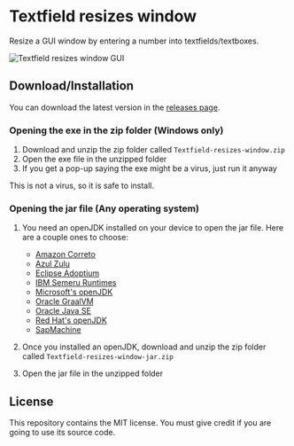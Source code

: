# Textfield resizes window

Resize a GUI window by entering a number into textfields/textboxes.

![Textfield resizes window GUI](https://github.com/user-attachments/assets/278143b5-136e-4b14-b097-9dca644a1cef)


## Download/Installation

You can download the latest version in the [releases page](https://github.com/Synthird/Textfield-resizes-window/releases/latest).

### Opening the exe in the zip folder (Windows only)

1. Download and unzip the zip folder called ```Textfield-resizes-window.zip```
2. Open the exe file in the unzipped folder
3. If you get a pop-up saying the exe might be a virus, just run it anyway

This is not a virus, so it is safe to install.

### Opening the jar file (Any operating system)

1. You need an openJDK installed on your device to open the jar file. Here are a couple ones to choose:
    
    - [Amazon Correto](https://aws.amazon.com/corretto/)
    - [Azul Zulu](https://www.azul.com/downloads/?package=jdk#zulu)
    - [Eclipse Adoptium](https://adoptium.net/)
    - [IBM Semeru Runtimes](https://developer.ibm.com/languages/java/semeru-runtimes/)
    - [Microsoft's openJDK](https://www.microsoft.com/openjdk)
    - [Oracle GraalVM](https://www.graalvm.org/downloads/)
    - [Oracle Java SE](https://www.oracle.com/java/technologies/downloads/)
    - [Red Hat's openJDK](https://developers.redhat.com/products/openjdk/download)
    - [SapMachine](https://sap.github.io/SapMachine/)

2. Once you installed an openJDK, download and unzip the zip folder called ```Textfield-resizes-window-jar.zip```
3. Open the jar file in the unzipped folder

## License

This repository contains the MIT license. You must give credit if you are going to use its source code.
